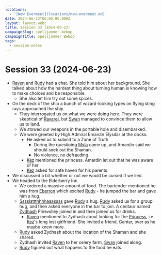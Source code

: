 ```yaml
---
locations:
  - '[New Evermeet](locations/new-evermeet.md)'
date: 2024-06-23T00:00:00.000Z
layout: layout.webc
title: Session 33 (2024-06-23)
campaignSlug: spelljammer-bebop
campaignTitle: Spelljammer Bebop
tags:
  - session-notes
---
```

# Session 33 (2024-06-23)

- [Raven](pcs/raven.md) and [Rudy](pcs/refuge-unit-d3.md) had a chat. She told him about her background. She talked about how the hardest thing about turning human is knowing how to make choices and be responsible.
	- She also let him try out some spices.
- On the deck of the ship a bunch of wizard-looking types on flying sting rays approached the ship.
	- They interrogated us on what we were doing here. They were skeptical of [Ravarel](pcs/ravarel-deshent.md), but [Swan](pcs/swan.md) managed to convince them to allow us to land.
	- We stowed our weapons in the portable hole and disembarked.
	- We were greeted by High Admiral Emardin Elysdar at the docks.
		- He asked us to submit to a Zone of Truth.
			- During the questioing [Myla](npcs/myla.md) came up, and Amardin said we should seek out the Shaman.
			- No violence, no defrauding.
		- [Kez](pcs/kez-bardaux.md) mentioned the princess. Amardin let out that he was aware of her
		- [Kez](pcs/kez-bardaux.md) asked for safe haven for his parents.
- We discussed a bit whether or not we would be cursed if we lied.
- We headed to the Elderberry Inn.
	- We ordered a massive amount of food. The bartender mentioned he was from [Eberron](locations/eberron.md) which excited [Rudy](pcs/refuge-unit-d3.md) - he jumped the bar and gave him a hug.
	- [Sssslattthhhhaaassss](pcs/sssslattthhhhaaassss.md) gave [Rudy](pcs/refuge-unit-d3.md) a hug. [Rudy](pcs/refuge-unit-d3.md) asked us for a group hug, and then asked everyone in the bar to join. A centaur named [Zydhash](npcs/zydhash-pinevolley.md) Pinevolley joined in and then joined us for drinks.
		- [Raven](pcs/raven.md) mentioned to Zydhash about looking for the [Princess](npcs/princess-xedalli.md), i.e. [Kez](pcs/kez-bardaux.md)'s long lost girlfriend. She invited a friend, Gantar, over as he maybe knew more.
	- [Rudy](pcs/refuge-unit-d3.md) asked Zydhash about the location of the Shaman and she shared.
	- Zydhash invited [Raven](pcs/raven.md) to her celery farm, [Swan](pcs/swan.md) joined along.
	- [Rudy](pcs/refuge-unit-d3.md) figured out what happens to the food he eats.
